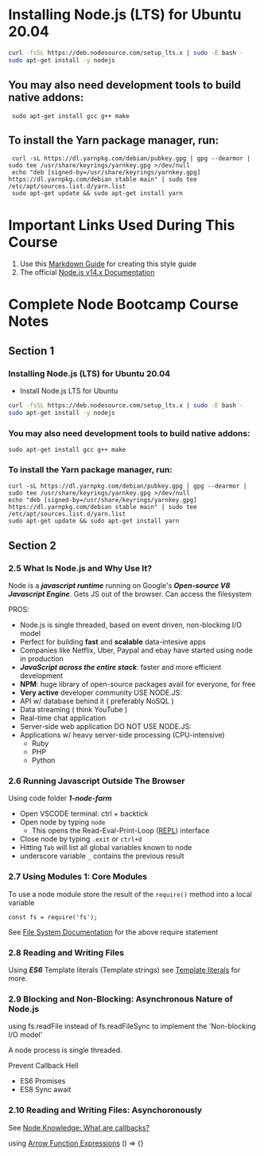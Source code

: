 
# Installing Node.js (LTS) for Ubuntu 20.04

```bash
curl -fsSL https://deb.nodesource.com/setup_lts.x | sudo -E bash -
sudo apt-get install -y nodejs
```

## You may also need development tools to build native addons:
     sudo apt-get install gcc g++ make

## To install the Yarn package manager, run:
     curl -sL https://dl.yarnpkg.com/debian/pubkey.gpg | gpg --dearmor | sudo tee /usr/share/keyrings/yarnkey.gpg >/dev/null
     echo "deb [signed-by=/usr/share/keyrings/yarnkey.gpg] https://dl.yarnpkg.com/debian stable main" | sudo tee /etc/apt/sources.list.d/yarn.list
     sudo apt-get update && sudo apt-get install yarn

# Important Links Used During This Course

1. Use this [Markdown Guide](https://www.markdownguide.org/basic-syntax/) for creating this style guide
2. The official [Node.js v14.x Documentation](https://nodejs.org/dist/latest-v14.x/docs/api/)

# Complete Node Bootcamp Course Notes

## Section 1

### Installing Node.js (LTS) for Ubuntu 20.04 

* Install Node.js LTS for Ubuntu
```bash
curl -fsSL https://deb.nodesource.com/setup_lts.x | sudo -E bash -
sudo apt-get install -y nodejs
```

### You may also need development tools to build native addons:
```
sudo apt-get install gcc g++ make
```

### To install the Yarn package manager, run:
```
curl -sL https://dl.yarnpkg.com/debian/pubkey.gpg | gpg --dearmor | sudo tee /usr/share/keyrings/yarnkey.gpg >/dev/null
echo "deb [signed-by=/usr/share/keyrings/yarnkey.gpg] https://dl.yarnpkg.com/debian stable main" | sudo tee /etc/apt/sources.list.d/yarn.list
sudo apt-get update && sudo apt-get install yarn
```

## Section 2 

### 2.5 What Is Node.js and Why Use It?
Node is a ***javascript runtime*** running on Google's ***Open-source V8 Javascript Engine***.
Gets JS out of the browser.
Can access the filesystem

PROS:
* Node.js is single threaded, based on event driven, non-blocking I/O model
* Perfect for building **fast** and **scalable** data-intesive apps
* Companies like Netflix, Uber, Paypal and ebay have started using node in production
* ***JavaScript across the entire stack***: faster and more efficient development
* **NPM**: huge library of open-source packages avail for everyone, for free
* **Very active** developer community
USE NODE.JS:
* API w/ database behind it ( preferably NoSQL )
* Data streaming ( think YouTube )
* Real-time chat application
* Server-side web application
DO NOT USE NODE.JS:
* Applications w/ heavy server-side processing (CPU-intensive)
    * Ruby
    * PHP
    * Python

### 2.6 Running Javascript Outside The Browser
Using code folder ***1-node-farm***
* Open VSCODE terminal: ctrl + backtick
* Open node by typing `node`
    * This opens the Read-Eval-Print-Loop ([REPL](https://nodejs.org/dist/latest-v14.x/docs/api/repl.html)) interface
* Close node by typing `.exit` or `ctrl+d`
* Hitting `Tab` will list all global variables known to node
* underscore variable `_` contains the previous result

### 2.7 Using Modules 1: Core Modules
To use a node module store the result of the `require()` method into a local variable
```node
const fs = require('fs');
```

See [File System Documentation](https://nodejs.org/dist/latest-v14.x/docs/api/fs.html) for the above require statement

### 2.8 Reading and Writing Files

Using ***ES6*** Template literals (Template strings)
see [Template literals](https://developer.mozilla.org/en-US/docs/Web/JavaScript/Reference/Template_literals) for more.

### 2.9 Blocking and Non-Blocking: Asynchronous Nature of Node.js

using fs.readFile instead of fs.readFileSync to implement the 'Non-blocking I/O model'

A node process is single threaded.

Prevent Callback Hell
* ES6 Promises
* ES8 Sync await

### 2.10 Reading and Writing Files: Asynchoronously

See [Node Knowledge: What are callbacks?](https://nodejs.org/en/knowledge/getting-started/control-flow/what-are-callbacks/)

using [Arrow Function Expressions](https://developer.mozilla.org/en-US/docs/Web/JavaScript/Reference/Functions/Arrow_functions) () => {}